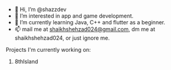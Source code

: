 - 👋 Hi, I’m @shazzdev
- 👀 I’m interested in app and game development. 
- 🌱 I’m currently learning Java, C++ and flutter as a beginner. 
- 📫 mail me at shaikhshehzad024@gmail.com, dm me at shaikhshehzad024, or just ignore me.

Projects I'm currently working on:
1. 8thIsland

<!---
shazzdev/shazzdev is a ✨ special ✨ repository because its `README.md` (this file) appears on your GitHub profile.
You can click the Preview link to take a look at your changes.
--->
